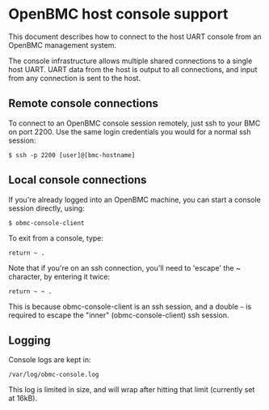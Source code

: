 # OpenBMC host console support

This document describes how to connect to the host UART console from an OpenBMC
management system.

The console infrastructure allows multiple shared connections to a single host
UART. UART data from the host is output to all connections, and input from any
connection is sent to the host.

## Remote console connections

To connect to an OpenBMC console session remotely, just ssh to your BMC on
port 2200. Use the same login credentials you would for a normal ssh session:

    $ ssh -p 2200 [user]@[bmc-hostname]

## Local console connections

If you're already logged into an OpenBMC machine, you can start a console
session directly, using:

    $ obmc-console-client

To exit from a console, type:

    return ~ .

Note that if you're on an ssh connection, you'll need to 'escape' the ~
character, by entering it twice:

    return ~ ~ .

This is because obmc-console-client is an ssh session, and a double `~` is
required to escape the "inner" (obmc-console-client) ssh session.

## Logging

Console logs are kept in:

    /var/log/obmc-console.log

This log is limited in size, and will wrap after hitting that limit (currently
set at 16kB).
